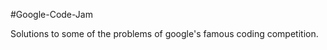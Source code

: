 #Google-Code-Jam <br>

<p>Solutions to some of the problems of google's famous coding competition.<p>